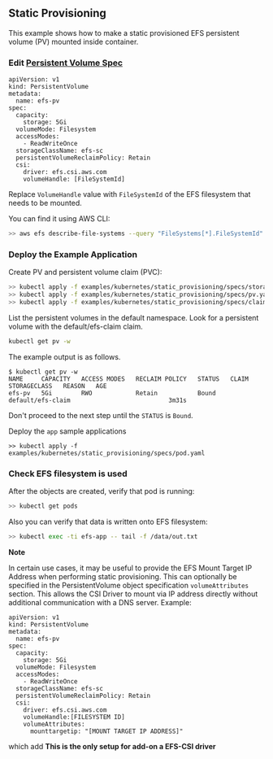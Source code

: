 ## Static Provisioning
This example shows how to make a static provisioned EFS persistent volume (PV) mounted inside container.

### Edit [Persistent Volume Spec](./specs/pv.yaml)

```
apiVersion: v1
kind: PersistentVolume
metadata:
  name: efs-pv
spec:
  capacity:
    storage: 5Gi
  volumeMode: Filesystem
  accessModes:
    - ReadWriteOnce
  storageClassName: efs-sc
  persistentVolumeReclaimPolicy: Retain
  csi:
    driver: efs.csi.aws.com
    volumeHandle: [FileSystemId] 
```
Replace `VolumeHandle` value with `FileSystemId` of the EFS filesystem that needs to be mounted.

You can find it using AWS CLI:
```sh
>> aws efs describe-file-systems --query "FileSystems[*].FileSystemId"
```

### Deploy the Example Application
Create PV and persistent volume claim (PVC):
```sh
>> kubectl apply -f examples/kubernetes/static_provisioning/specs/storageclass.yaml
>> kubectl apply -f examples/kubernetes/static_provisioning/specs/pv.yaml
>> kubectl apply -f examples/kubernetes/static_provisioning/specs/claim.yaml
```

List the persistent volumes in the default namespace. Look for a persistent volume with the default/efs-claim claim.

```sh
kubectl get pv -w
```

The example output is as follows.

```
$ kubectl get pv -w
NAME     CAPACITY   ACCESS MODES   RECLAIM POLICY   STATUS   CLAIM               STORAGECLASS   REASON   AGE
efs-pv   5Gi        RWO            Retain           Bound    default/efs-claim                           3m31s
```

Don't proceed to the next step until the `STATUS` is `Bound`.

Deploy the `app` sample applications
```
>> kubectl apply -f examples/kubernetes/static_provisioning/specs/pod.yaml
```

### Check EFS filesystem is used
After the objects are created, verify that pod is running:

```sh
>> kubectl get pods
```

Also you can verify that data is written onto EFS filesystem:

```sh
>> kubectl exec -ti efs-app -- tail -f /data/out.txt
```


**Note**

In certain use cases, it may be useful to provide the EFS Mount Target IP Address when performing static provisioning. This can optionally be specified in the PersistentVolume object specification ```volumeAttributes``` section. This allows the CSI Driver to mount via IP address directly without additional communication with a DNS server. Example:
```
apiVersion: v1
kind: PersistentVolume
metadata:
  name: efs-pv
spec:
  capacity:
    storage: 5Gi
  volumeMode: Filesystem
  accessModes:
    - ReadWriteOnce
  storageClassName: efs-sc
  persistentVolumeReclaimPolicy: Retain
  csi:
    driver: efs.csi.aws.com
    volumeHandle:[FILESYSTEM ID]
    volumeAttributes:
      mounttargetip: "[MOUNT TARGET IP ADDRESS]"
```

which add
**This is the only setup for add-on a EFS-CSI driver**

